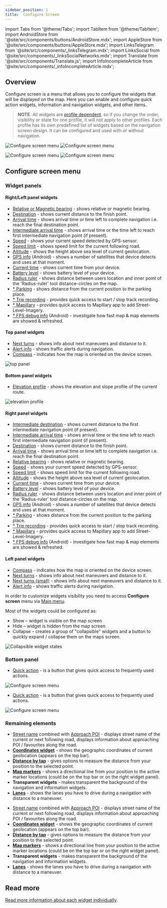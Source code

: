 ```yaml
---
sidebar_position: 1
title:  Configure Screen
---
```


import Tabs from '@theme/Tabs';
import TabItem from '@theme/TabItem';
import AndroidStore from '@site/src/components/buttons/AndroidStore.mdx';
import AppleStore from '@site/src/components/buttons/AppleStore.mdx';
import LinksTelegram from '@site/src/components/_linksTelegram.mdx';
import LinksSocial from '@site/src/components/_linksSocialNetworks.mdx';
import Translate from '@site/src/components/Translate.js';
import InfoIncompleteArticle from '@site/src/components/_infoIncompleteArticle.mdx';

## Overview  


Configure screen is a menu that allows you to configure the widgets that will be displayed on the map. Here you can enable and configure quick action widgets, information and navigation widgets, and other items.  
>**NOTE**. All widgets are [profile dependent](../personal/profiles.md), so if you change the order, visibility or state for one profile, it will not apply to other profiles. Each profile has its own predefined list of widgets based on the navigation screen design. It can be configured and used with or without navigation.

 
<Tabs groupId="operating-systems">

<TabItem value="android" label="Android">  

![Configure screen menu](@site/static/img/widgets/configure_screen_menu_andr_1.png)  ![Configure screen menu](@site/static/img/widgets/configure_screen_menu_andr_2.png)

</TabItem>

<TabItem value="ios" label="iOS">  

![Configure screen menu](@site/static/img/widgets/configure_screen_menu_ios_1.png)  ![Configure screen menu](@site/static/img/widgets/configure_screen_menu_ios_2.png)  


</TabItem>

</Tabs> 


## Configure screen menu



### Widget panels


<Tabs groupId="operating-systems">

<TabItem value="android" label="Android">  

#### Right/Left panel widgets  
 - [Relative or Magnetic bearing](../widgets/nav-widgets.md#bearing) - shows relative or magnetic bearing.
 - [Destination](../widgets/nav-widgets.md#destination) - shows current distance to the finish point.
 - [Arrival time](../widgets/nav-widgets.md#arrival-time-or-time-to-go) - shows arrival time or time left to complete navigation i.e. reach the final destination point.
 - [Intermediate arrival time](../widgets/nav-widgets.md#intermediate-arrival-time) - shows arrival time or the time left to reach first intermediate navigation point (if present). 
 - [Speed](../widgets/info-widgets.md#speed) - shows your current speed detected by GPS-sensor.
 - [Speed limit](../widgets/nav-widgets.md#speed-limit) - shows speed limit for the current following road.
 - [Altitude](../widgets/info-widgets.md#altitude) - shows the height above sea level of current geolocation. 
 - [GPS info](../widgets/info-widgets.md#gps-info-android) (Android) - shows a number of satellites that device detects and uses at that moment.
 - [Current time](../widgets/info-widgets.md#current-time) - shows current time from your device.
 - [Battery level](../widgets/info-widgets.md#battery-level) - shows battery level of your device.
 - [Radius ruler](../widgets/radius-ruler.md) - shows distance between users location and inner point of the 'Radius-ruler' tool distance-circles on the map. 
 - [* Parking](../widgets/info-widgets.md#-parking-widget) - shows distance from the current position to the parking place.
 - [* Trip recording](../widgets/info-widgets.md#-trip-recording-widget) - provides quick access to start / stop track recording.
 - [* Mapillary](../widgets/info-widgets.md#-mapillary-widget) - provides quick access to Mapillary app to add Street-Level-Imagery.
 - [* FPS debug info](../widgets/info-widgets.md#-fps-info-android) (Android) - investigate how fast map & map elements are showed & refreshed.

#### Top panel widgets
 - [Next turns](../widgets/nav-widgets.md#next-turns) - shows info about next maneuvers and distance to it.
 - [Alert info](../widgets/nav-widgets.md#alert-widget) - shows traffic alerts during navigation.
 - [Compass](../widgets/map-buttons.md#compass) - indicates how the map is oriented on the device screen.  

 ![top panel](@site/static/img/widgets/top_panel_andr.png)

#### Bottom panel widgets
 - [Elevation profile](../widgets/nav-widgets#elevation-widget) - shows the elevation and slope profile of the current route.  

![elevation profile](@site/static/img/widgets/elevation_prof_and.png)  


</TabItem>

<TabItem value="ios" label="iOS">  


#### Right panel widgets 

 - [Intermediate destination](../widgets/nav-widgets.md#intermediate-destination) - shows current distance to the first intermediate navigation point (if present).  
 - [Intermediate arrival time](../widgets/nav-widgets.md#intermediate-arrival-time) - shows arrival time or the time left to reach first intermediate navigation point (if present).    
 - [Destination](../widgets/nav-widgets.md#destination) - shows current distance to the finish point.  
 - [Arrival time](../widgets/nav-widgets.md#arrival-time-or-time-to-go) - shows arrival time or time left to complete navigation i.e. reach the final destination point.  
 - [Relative bearing](../widgets/nav-widgets.md#bearing) - shows relative or magnetic bearing.
 - [Speed](../widgets/info-widgets.md#speed) - shows your current speed detected by GPS-sensor.
 - [Speed limit](../widgets/nav-widgets.md#speed-limit) - shows speed limit for the current following road.
 - [Altitude](../widgets/info-widgets.md#altitude) - shows the height above sea level of current geolocation.  
 - [Current time](../widgets/info-widgets.md#current-time) - shows current time from your device.  
 - [Battery level](../widgets/info-widgets.md#battery-level) - shows battery level of your device.  
 - [Radius ruler](../widgets/radius-ruler.md) - shows distance between users location and inner point of the 'Radius-ruler' tool distance-circles on the map.  
 - [GPS info](../widgets/info-widgets.md#gps-info-android) (Android) - shows a number of satellites that device detects and uses at that moment.  
 - [* Parking](../widgets/info-widgets.md#-parking-widget) - shows distance from the current position to the parking place.
 - [* Trip recording](../widgets/info-widgets.md#-trip-recording-widget) - provides quick access to start / stop track recording.
 - [* Mapillary](../widgets/info-widgets.md#-mapillary-widget) - provides quick access to Mapillary app to add Street-Level-Imagery.
 - [* FPS debug info](../widgets/info-widgets.md#-fps-info-android) (Android) - investigate how fast map & map elements are showed & refreshed.

#### Left panel widgets  
 - [Compass](../widgets/map-buttons.md#compass) - indicates how the map is oriented on the device screen.
 - [Next turns](../widgets/nav-widgets.md#next-turns) - shows info about next maneuvers and distance to it.
 - [Next turns (small)](../widgets/nav-widgets.md#next-turns) - shows info about next maneuvers and distance to it.
 - [Alert info](../widgets/nav-widgets.md#alert-widget) - shows traffic alerts during navigation.


 In order to customize widgets visibility you need to access **Configure screen** menu via [Main menu](../start-with/main-menu.md).

Most of the widgets could be configured as:
* Show – widget is visible on the map screen
* Hide – widget is hidden from the map screen
* Collapse – creates a group of "collapsible" widgets and a button to quickly expand / collapse them on the maps screen.

![Collapsible widget states](@site/static/img/widgets/collapsible_widget_states.png)  

</TabItem>

</Tabs>  


### Bottom panel  


<Tabs groupId="operating-systems">

<TabItem value="android" label="Android">  

- [Quick action](../widgets/quick-action.md) - is a button that gives quick access to frequently used actions.  

![Configure screen menu](@site/static/img/widgets/quick_act_andr.png)   


</TabItem>

<TabItem value="ios" label="iOS">  

- [Quick action](../widgets/quick-action.md) - is a button that gives quick access to frequently used actions.  

![Configure screen menu](@site/static/img/widgets/quick_act_ios.png)  

</TabItem>

</Tabs> 


### Remaining elements

<Tabs groupId="operating-systems">

<TabItem value="android" label="Android">  


- [Street name](../widgets/nav-widgets.md#street-name) combined with [Approach POI](../widgets/nav-widgets.md#approach-poisfavorites) - displays street name of the current or next following road, displays information about approaching POI / favourites along the road.
- [**Coordinates widget**](../widgets/info-widgets.md#coordinates-widget) -  shows the geographic coordinates of current geolocation (appears on the top bar).
- [**Distance by tap**](../widgets/radius-ruler.md#distance-by-tap-tool) - gives options to measure the distance from your position to the selected point.
- [**Map markers**](../widgets/markers.md) - shows a directional line from your position to the active marker locations (could be on the top bar or on the right widget panel).
- **Transparent widgets** - makes transparent the background of the navigation and information widgets.  
- [**Lanes**](../widgets/nav-widgets.md#lanes) - shows the lanes you have to drive during a navigation with distance to a maneuver.


</TabItem>

<TabItem value="ios" label="iOS">  


- [Street name](../widgets/nav-widgets.md#street-name) combined with [Approach POI](../widgets/nav-widgets.md#approach-poisfavorites) - displays street name of the current or next following road, displays information about approaching POI / favourites along the road.
- [**Coordinates widget**](../widgets/info-widgets.md#coordinates-widget) -  shows the geographic coordinates of current geolocation (appears on the top bar).
- [**Distance by tap**](../widgets/radius-ruler.md#distance-by-tap-tool) - gives options to measure the distance from your position to the selected point.
- [**Map markers**](../widgets/markers.md) - shows a directional line from your position to the active marker locations (could be on the top bar or on the right widget panel).
- **Transparent widgets** - makes transparent the background of the navigation and information widgets.  
- [**Lanes**](../widgets/nav-widgets.md#lanes) - shows the lanes you have to drive during a navigation with distance to a maneuver.



</TabItem>

</Tabs> 




## Read more
  [Read more information about each widget individually](../widgets/index.md).
